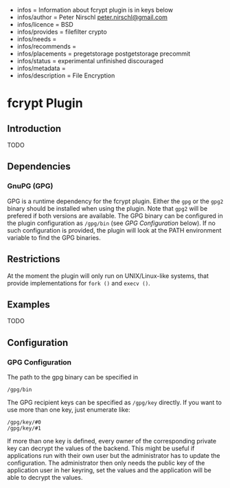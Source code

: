 - infos = Information about fcrypt plugin is in keys below
- infos/author = Peter Nirschl <peter.nirschl@gmail.com>
- infos/licence = BSD
- infos/provides = filefilter crypto
- infos/needs =
- infos/recommends =
- infos/placements = pregetstorage postgetstorage precommit
- infos/status = experimental unfinished discouraged
- infos/metadata =
- infos/description = File Encryption

# fcrypt Plugin #

## Introduction ##

TODO

## Dependencies ##

### GnuPG (GPG) ###

GPG is a runtime dependency for the fcrypt plugin.
Either the `gpg` or the `gpg2` binary should be installed when using the plugin.
Note that `gpg2` will be prefered if both versions are available.
The GPG binary can be configured in the plugin configuration as `/gpg/bin` (see _GPG Configuration_ below).
If no such configuration is provided, the plugin will look at the PATH environment variable to find the GPG binaries.

## Restrictions ##

At the moment the plugin will only run on UNIX/Linux-like systems, that provide implementations for `fork ()` and `execv ()`.

## Examples ##

TODO

## Configuration ##

### GPG Configuration ###

The path to the gpg binary can be specified in

	/gpg/bin

The GPG recipient keys can be specified as `/gpg/key` directly.
If you want to use more than one key, just enumerate like:

	/gpg/key/#0
	/gpg/key/#1

If more than one key is defined, every owner of the corresponding private key can decrypt the values of the backend.
This might be useful if applications run with their own user but the administrator has to update the configuration.
The administrator then only needs the public key of the application user in her keyring, set the values and the application will be able to decrypt the values.
